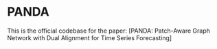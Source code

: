 # PANDA
This is the official codebase for the paper: [PANDA: Patch-Aware Graph Network with Dual Alignment for Time Series Forecasting]
